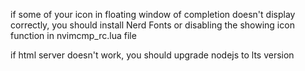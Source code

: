 if some of your icon in floating window of completion doesn't display correctly, you should install Nerd Fonts or disabling the showing icon function in nvimcmp_rc.lua file

if html server doesn't work, you should upgrade nodejs to lts version
